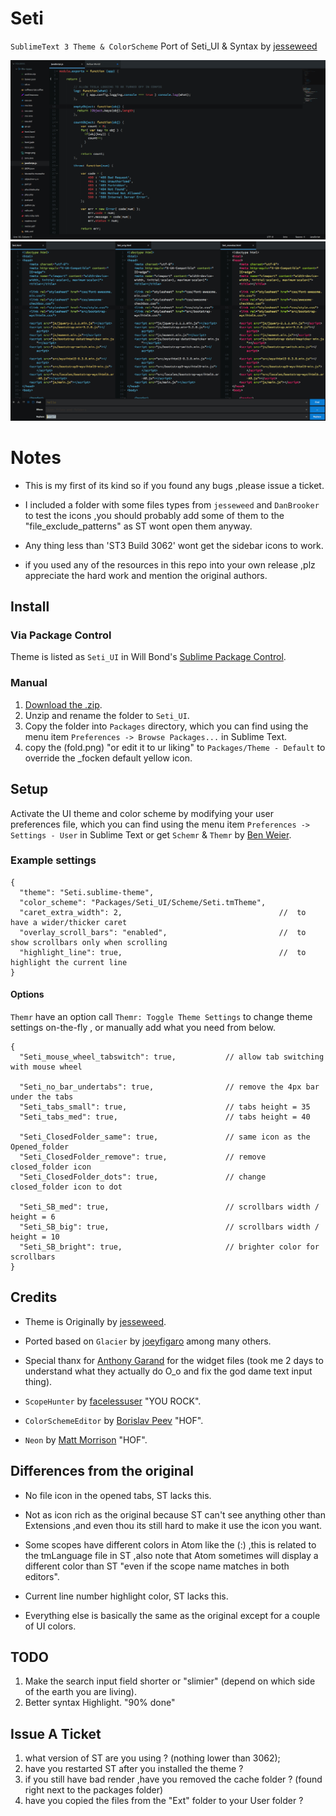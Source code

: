 # Seti

`SublimeText 3 Theme & ColorScheme` Port of Seti_UI & Syntax by [jesseweed](https://github.com/jesseweed/seti-ui)

![Seti Screenshot](screenshot-1.png)
![Seti Screenshot](screenshot-2.png)


# Notes
- This is my first of its kind so if you found any bugs ,please issue a ticket.

- I included a folder with some files types from `jesseweed` and `DanBrooker` to test the icons ,you should probably add some of them to the "file_exclude_patterns" as ST wont open them anyway.

- Any thing less than 'ST3 Build 3062' wont get the sidebar icons to work.

- if you used any of the resources in this repo into your own release ,plz appreciate the hard work and mention the original authors.


## Install

### Via Package Control

Theme is listed as `Seti_UI` in Will Bond's [Sublime Package Control](https://sublime.wbond.net).

### Manual

1. [Download the .zip](https://github.com/ctf0/Seti_ST3/archive/master.zip).
2. Unzip and rename the folder to ``Seti_UI``.
3. Copy the folder into `Packages` directory, which you can find using the menu item `Preferences -> Browse Packages...` in Sublime Text.
4. copy the (fold.png) "or edit it to ur liking" to ``Packages/Theme - Default`` to override the _focken default yellow icon.

## Setup

Activate the UI theme and color scheme by modifying your user preferences file, which you can find using the menu item `Preferences -> Settings - User` in Sublime Text or get `Schemr` & `Themr` by [Ben Weier](https://github.com/benweier).

### Example settings
```
{
  "theme": "Seti.sublime-theme",
  "color_scheme": "Packages/Seti_UI/Scheme/Seti.tmTheme",
  "caret_extra_width": 2,                                   //  to have a wider/thicker caret
  "overlay_scroll_bars": "enabled",                         //  to show scrollbars only when scrolling
  "highlight_line": true,                                   //  to highlight the current line
}
```

#### Options
`Themr` have an option call ``Themr: Toggle Theme Settings`` to change theme settings on-the-fly , or manually add what you need from below.

```
{
  "Seti_mouse_wheel_tabswitch": true,      	    // allow tab switching with mouse wheel
  
  "Seti_no_bar_undertabs": true,                // remove the 4px bar under the tabs
  "Seti_tabs_small": true,                      // tabs height = 35
  "Seti_tabs_med": true,                   	    // tabs height = 40
  
  "Seti_ClosedFolder_same": true,            	// same icon as the Opened_folder
  "Seti_ClosedFolder_remove": true,         	// remove closed_folder icon
  "Seti_ClosedFolder_dots": true,               // change closed_folder icon to dot
  
  "Seti_SB_med": true,                          // scrollbars width / height = 6
  "Seti_SB_big": true,                          // scrollbars width / height = 10
  "Seti_SB_bright": true,						// brighter color for scrollbars
}
```



## Credits

- Theme is Originally by [jesseweed](https://github.com/jesseweed/seti-ui).

- Ported based on `Glacier` by [joeyfigaro](https://github.com/joeyfigaro/glacier-theme) among many others.

- Special thanx for [Anthony Garand](https://github.com/garand) for the widget files (took me 2 days to understand what they actually do O_o and fix the god dame text input thing).

- `ScopeHunter` by [facelessuser](https://github.com/facelessuser) "YOU ROCK".

- `ColorSchemeEditor` by [Borislav Peev](https://github.com/bobef) "HOF".

- `Neon` by [Matt Morrison](https://github.com/MattDMo/Neon-color-scheme) "HOF".


## Differences from the original

- No file icon in the opened tabs, ST lacks this.

- Not as icon rich as the original because ST can't see anything other than Extensions ,and even thou its still hard to make it use the icon you want.

- Some scopes have different colors in Atom like the (:) ,this is related to the tmLanguage file in ST ,also note that Atom sometimes will display a different color than ST "even if the scope name matches in both editors".

- Current line number highlight color, ST lacks this.

- Everything else is basically the same as the original except for a couple of UI colors.


## TODO

1. Make the search input field shorter or "slimier" (depend on which side of the earth you are living).
2. Better syntax Highlight. "90% done"


## Issue A Ticket
 1. what version of ST are you using ? (nothing lower than 3062);
 2. have you restarted ST after you installed the theme ?
 3. if you still have bad render ,have you removed the cache folder ? (found right next to the packages folder)
 4. have you copied the files from the "Ext" folder to your User folder ?
